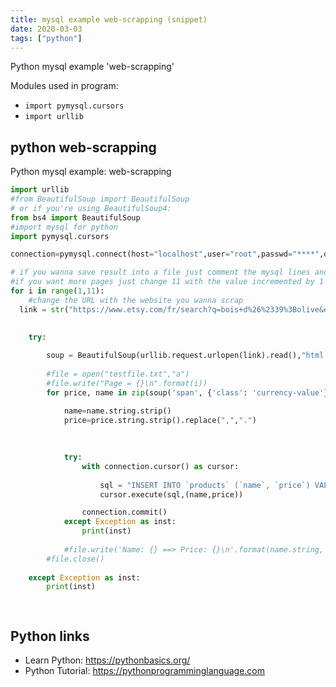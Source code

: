 ```yaml
---
title: mysql example web-scrapping (snippet)
date: 2020-03-03
tags: ["python"]
---
```

Python mysql example 'web-scrapping'


Modules used in program: 
* `import pymysql.cursors`
* `import urllib`

## python web-scrapping

Python mysql example: web-scrapping

```python
import urllib
#from BeautifulSoup import BeautifulSoup
# or if you're using BeautifulSoup4:
from bs4 import BeautifulSoup
#import mysql for python
import pymysql.cursors

connection=pymysql.connect(host="localhost",user="root",passwd="****",db="etsy")

# if you wanna save result into a file just comment the mysql lines and uncomment the file ones
#if you want more pages just change 11 with the value incremented by 1 (if 22 you must put 23)
for i in range(1,11):
	#change the URL with the website you wanna scrap
  link = str("https://www.etsy.com/fr/search?q=bois+d%26%2339%3Bolive&explicit=1&page="+str(i))
	
	
	try:

		soup = BeautifulSoup(urllib.request.urlopen(link).read(),"html.parser")
		
		#file = open("testfile.txt","a")
		#file.write("Page = {}\n".format(i))
		for price, name in zip(soup('span', {'class': 'currency-value'}),soup('p', {'class': 'text-gray-lighter'})):

			name=name.string.strip()
			price=price.string.strip().replace(",",".")
			
		
		
			try:
				with connection.cursor() as cursor:
					
					sql = "INSERT INTO `products` (`name`, `price`) VALUES (%s, %s)"
					cursor.execute(sql,(name,price))

				connection.commit()
			except Exception as inst:
				print(inst)
	
			#file.write('Name: {} ==> Price: {}\n'.format(name.string, price.string))
		#file.close()   
		
	except Exception as inst:
		print(inst)
	



```

## Python links

- Learn Python: https://pythonbasics.org/
- Python Tutorial: https://pythonprogramminglanguage.com
